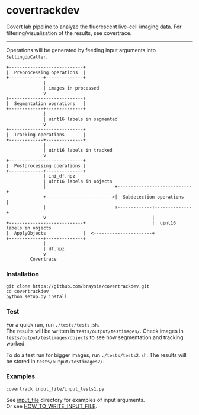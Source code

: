 # covertrackdev

Covert lab pipeline to analyze the fluorescent live-cell imaging data.   For filtering/visualization of the results, see covertrace.  

---
Operations will be generated by feeding input arguments into `SettingUpCaller`.

```
+----------------------------+  
|  Preprocessing operations  |  
+-------------+--------------+  
              |
              | images in processed
              v
+----------------------------+  
|  Segmentation operations   |  
+-------------+--------------+  
              |
              | uint16 labels in segmented
              v
+----------------------------+  
|  Tracking operations       |  
+-------------+--------------+  
              |
              | uint16 labels in tracked
              v
+----------------------------+  
|  Postprocessing operations |  
+-------------+--------------+  
              | ini_df.npz
              | uint16 labels in objects
              |                          +----------------------------+  
              +------------------------->|  Subdetection operations   |  
              |                          +-------------+--------------+  
              v                                        |
+----------------------------+                         |  uint16 labels in objects
|  ApplyObjects              |  <----------------------+
+-------------+--------------+  
              | 
              | df.npz
              v
         Covertrace

```



### Installation
```
git clone https://github.com/braysia/covertrackdev.git
cd covertrackdev
python setup.py install
```

### Test
For a quick run, run `./tests/tests.sh`.  
The results will be written in `tests/output/testimages/`. Check images in `tests/output/testimages/objects` to see how segmentation and tracking worked.  

To do a test run for bigger images, run `./tests/tests2.sh`. The results will be stored in `tests/output/testimages2/`.  


### Examples
```
covertrack input_file/input_tests1.py
```
See [input_file](input_file/) directory for examples of input arguments.  
Or see [HOW_TO_WRITE_INPUT_FILE](doc/HOW_TO_WRITE_INPUT_FILE.md).
